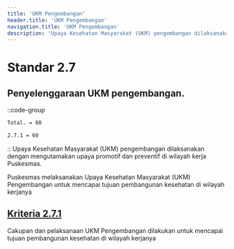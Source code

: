 ```yaml
---
title: 'UKM Pengembangan'
header.title: 'UKM Pengembangan'
navigation.title: 'UKM Pengembangan'
description: 'Upaya Kesehatan Masyarakat (UKM) pengembangan dilaksanakan dengan mengutamakan upaya promotif dan preventif di wilayah kerja Puskesmas.'
---
```

# Standar 2.7 
## Penyelenggaraan UKM pengembangan. 
::code-group
```bash [Nilai]
Total. = 60
```
```bash [Kriteria]
2.7.1 = 60
```
::
Upaya Kesehatan Masyarakat (UKM) pengembangan dilaksanakan dengan mengutamakan upaya promotif dan preventif di wilayah kerja Puskesmas. 

Puskesmas melaksanakan Upaya Kesehatan Masyarakat (UKM) Pengembangan untuk mencapai tujuan pembangunan kesehatan di wilayah kerjanya 
	
## [Kriteria 2.7.1](/2/7/1) 
Cakupan dan pelaksanaan UKM Pengembangan dilakukan untuk mencapai tujuan pembangunan kesehatan di wilayah kerjanya 


